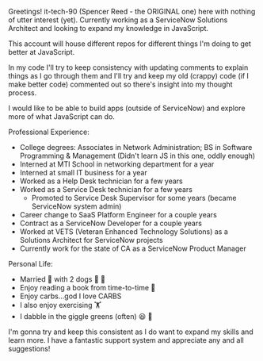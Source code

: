 Greetings! it-tech-90 (Spencer Reed - the ORIGINAL one) here with nothing of utter interest (yet).
Currently working as a ServiceNow Solutions Architect and looking to expand my knowledge in JavaScript.

This account will house different repos for different things I'm doing to get better at JavaScript.

In my code I'll try to keep consistency with updating comments to explain things as I go through them and I'll try and keep my old (crappy) code (if I make better code)
  commented out so there's insight into my thought process.
  
I would like to be able to build apps (outside of ServiceNow) and explore more of what JavaScript can do.

Professional Experience:
  - College degrees: Associates in Network Administration; BS in Software Programming & Management (Didn't learn JS in this one, oddly enough)
  - Interned at MTI School in networking department for a year
  - Interned at small IT business for a year
  - Worked as a Help Desk technician for a few years
  - Worked as a Service Desk technician for a few years
    - Promoted to Service Desk Supervisor for some years (became ServiceNow system admin)
  - Career change to SaaS Platform Engineer for a couple years
  - Contract as a ServiceNow Developer for a couple years
  - Worked at VETS (Veteran Enhanced Technology Solutions) as a Solutions Architect for ServiceNow projects
  - Currently work for the state of CA as a ServiceNow Product Manager
 
 Personal Life:
  - Married :two_men_holding_hands: with 2 dogs 🐶 🐶
  - Enjoy reading a book from time-to-time 📖
  - Enjoy carbs...god I love CARBS
  - I also enjoy exercising 🏋️
  - I dabble in the giggle greens (often) 😆 🥬

I'm gonna try and keep this consistent as I do want to expand my skills and learn more. I have a fantastic support system and appreciate any and all suggestions!

<!---
it-tech-90/it-tech-90 is a ✨ special ✨ repository because its `README.md` (this file) appears on your GitHub profile.
You can click the Preview link to take a look at your changes.
--->
